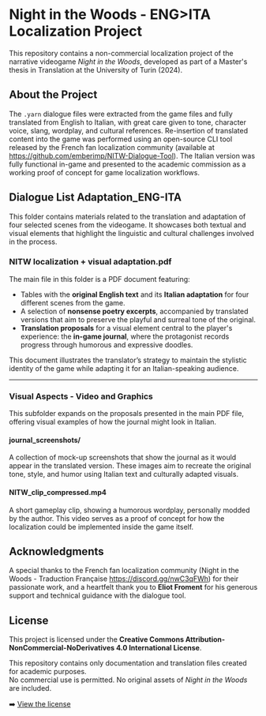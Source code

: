 # Night in the Woods - ENG>ITA Localization Project

This repository contains a non-commercial localization project of the narrative videogame *Night in the Woods*, developed as part of a Master's thesis in Translation at the University of Turin (2024).

## About the Project

The `.yarn` dialogue files were extracted from the game files and fully translated from English to Italian, with great care given to tone, character voice, slang, wordplay, and cultural references. Re-insertion of translated content into the game was performed using an open-source CLI tool released by the French fan localization community (available at https://github.com/emberimp/NITW-Dialogue-Tool). The Italian version was fully functional in-game and presented to the academic commission as a working proof of concept for game localization workflows.

## Dialogue List Adaptation_ENG-ITA

This folder contains materials related to the translation and adaptation of four selected scenes from the videogame. It showcases both textual and visual elements that highlight the linguistic and cultural challenges involved in the process.

### NITW localization + visual adaptation.pdf

The main file in this folder is a PDF document featuring:

- Tables with the **original English text** and its **Italian adaptation** for four different scenes from the game.
- A selection of **nonsense poetry excerpts**, accompanied by translated versions that aim to preserve the playful and surreal tone of the original.
- **Translation proposals** for a visual element central to the player's experience: the **in-game journal**, where the protagonist records progress through humorous and expressive doodles.

This document illustrates the translator’s strategy to maintain the stylistic identity of the game while adapting it for an Italian-speaking audience.

---

### Visual Aspects - Video and Graphics

This subfolder expands on the proposals presented in the main PDF file, offering visual examples of how the journal might look in Italian.

#### journal_screenshots/

A collection of mock-up screenshots that show the journal as it would appear in the translated version. These images aim to recreate the original tone, style, and humor using Italian text and culturally adapted visuals.

#### NITW_clip_compressed.mp4

A short gameplay clip, showing a humorous wordplay, personally modded by the author. This video serves as a proof of concept for how the localization could be implemented inside the game itself.

## Acknowledgments
A special thanks to the French fan localization community (Night in the Woods - Traduction Française https://discord.gg/nwC3qFWh) for their passionate work, and a heartfelt thank you to **Eliot Froment** for his generous support and technical guidance with the dialogue tool.






## License

This project is licensed under the **Creative Commons Attribution-NonCommercial-NoDerivatives 4.0 International License**.

This repository contains only documentation and translation files created for academic purposes.  
No commercial use is permitted. No original assets of *Night in the Woods* are included.

➡️ [View the license](https://creativecommons.org/licenses/by-nc-nd/4.0/)


